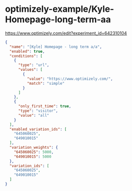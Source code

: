 optimizely-example/Kyle-Homepage-long-term-aa
============================================

https://www.optimizely.com/edit?experiment_id=642310104

```json
{
  "name": "[Kyle] Homepage - long term a/a",
  "enabled": true,
  "conditions": [
    {
      "type": "url",
      "values": [
        {
          "value": "https://www.optimizely.com/",
          "match": "simple"
        }
      ]
    },
    {
      "only_first_time": true,
      "type": "visitor",
      "value": "all"
    }
  ],
  "enabled_variation_ids": [
    "645060025",
    "649010015"
  ],
  "variation_weights": {
    "645060025": 5000,
    "649010015": 5000
  },
  "variation_ids": [
    "645060025",
    "649010015"
  ]
}
```